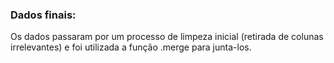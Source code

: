 ### Dados finais:
Os dados passaram por um processo de limpeza inicial (retirada de colunas irrelevantes) e foi utilizada a função .merge para junta-los. 
